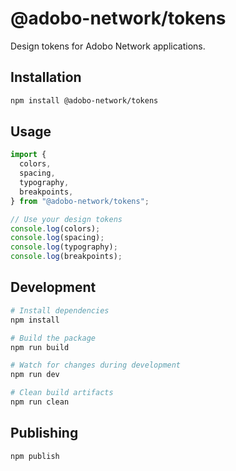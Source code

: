 # @adobo-network/tokens

Design tokens for Adobo Network applications.

## Installation

```bash
npm install @adobo-network/tokens
```

## Usage

```typescript
import {
  colors,
  spacing,
  typography,
  breakpoints,
} from "@adobo-network/tokens";

// Use your design tokens
console.log(colors);
console.log(spacing);
console.log(typography);
console.log(breakpoints);
```

## Development

```bash
# Install dependencies
npm install

# Build the package
npm run build

# Watch for changes during development
npm run dev

# Clean build artifacts
npm run clean
```

## Publishing

```bash
npm publish
```
